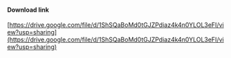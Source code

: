 #### Download link
[https://drive.google.com/file/d/1ShSQaBoMd0tGJZPdiaz4k4n0YLOL3eFI/view?usp=sharing](https://drive.google.com/file/d/1ShSQaBoMd0tGJZPdiaz4k4n0YLOL3eFI/view?usp=sharing)